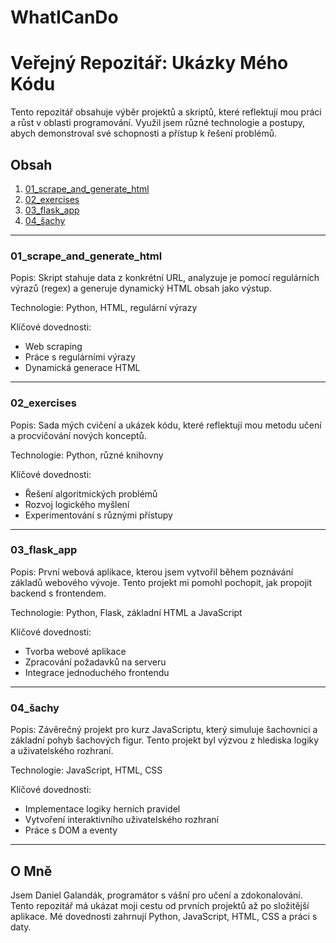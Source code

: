 # WhatICanDo

# Veřejný Repozitář: Ukázky Mého Kódu

Tento repozitář obsahuje výběr projektů a skriptů, které reflektují mou práci a růst v oblasti programování. Využil jsem různé technologie a postupy, abych demonstroval své schopnosti a přístup k řešení problémů.

## Obsah

1. [01_scrape_and_generate_html](#01_scrape_and_generate_html)  
2. [02_exercises](#02_exercises)  
3. [03_flask_app](#03_flask_app)  
4. [04_šachy](#04_šachy)  

---------------------------------------------

### 01_scrape_and_generate_html

Popis: Skript stahuje data z konkrétní URL, analyzuje je pomocí regulárních výrazů (regex) a generuje dynamický HTML obsah jako výstup.  

Technologie: Python, HTML, regulární výrazy  

Klíčové dovednosti:  
- Web scraping  
- Práce s regulárními výrazy  
- Dynamická generace HTML  

---------------------------------------------

### 02_exercises

Popis: Sada mých cvičení a ukázek kódu, které reflektují mou metodu učení a procvičování nových konceptů.  

Technologie: Python, různé knihovny  

Klíčové dovednosti:  
- Řešení algoritmických problémů  
- Rozvoj logického myšlení  
- Experimentování s různými přístupy  

---------------------------------------------

### 03_flask_app

Popis: První webová aplikace, kterou jsem vytvořil během poznávání základů webového vývoje. Tento projekt mi pomohl pochopit, jak propojit backend s frontendem.  

Technologie: Python, Flask, základní HTML a JavaScript  

Klíčové dovednosti:  
- Tvorba webové aplikace  
- Zpracování požadavků na serveru  
- Integrace jednoduchého frontendu  

---------------------------------------------

### 04_šachy

Popis: Závěrečný projekt pro kurz JavaScriptu, který simuluje šachovnici a základní pohyb šachových figur. Tento projekt byl výzvou z hlediska logiky a uživatelského rozhraní.  

Technologie: JavaScript, HTML, CSS  

Klíčové dovednosti:  
- Implementace logiky herních pravidel  
- Vytvoření interaktivního uživatelského rozhraní  
- Práce s DOM a eventy  

---------------------------------------------

## O Mně

Jsem Daniel Galandák, programátor s vášní pro učení a zdokonalování. Tento repozitář má ukázat moji cestu od prvních projektů až po složitější aplikace. Mé dovednosti zahrnují Python, JavaScript, HTML, CSS a práci s daty.

